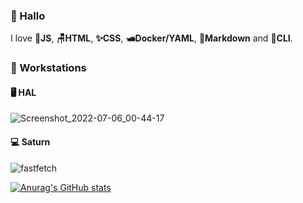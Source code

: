 ### 🐸 Hallo

I love 🧙**JS**, **🪑HTML**, **✨CSS**, **🛥️Docker/YAML**, **🌠Markdown** and **🔮CLI**.

### 🍈 Workstations

#### 🖥️ HAL

![Screenshot_2022-07-06_00-44-17](https://user-images.githubusercontent.com/80941110/177474970-df129dca-b559-423c-9b82-079b8be1056f.png)

#### 💻 Saturn

![fastfetch](https://user-images.githubusercontent.com/80941110/177473100-b09fb538-33ef-4f29-b4bc-c31e5bc24414.png)

[![Anurag's GitHub stats](https://github-readme-stats.vercel.app/api?username=ebears&hide=stars,prs&count_private=true&show_icons=true&theme=material-palenight)](https://github.com/anuraghazra/github-readme-stats)
